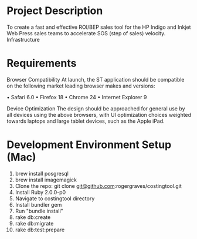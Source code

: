 Project Description
===========

To create a fast and effective ROI/BEP sales tool for the HP Indigo and Inkjet Web Press sales teams to accelerate SOS (step of sales) velocity.
Infrastructure

Requirements
===========
  Browser Compatibility
  At launch, the ST application should be compatible on the following market leading browser makes and versions:

  •	Safari 6.0
  •	Firefox 18
  •	Chrome 24
  •	Internet Explorer 9

   Device Optimization
   The design should be approached for general use by all devices using the above browsers, with UI optimization choices weighted towards laptops and large tablet devices, such as the Apple iPad.

Development Environment Setup (Mac)
===========
1.  brew install posgresql
2.  brew install imagemagick
3.  Clone the repo: git clone git@github.com:rogergraves/costingtool.git
4.  Install Ruby 2.0.0-p0
5.  Navigate to costingtool directory
6.  Install bundler gem
7.  Run "bundle install"
8.  rake db:create
9.  rake db:migrate
10. rake db:test:prepare
